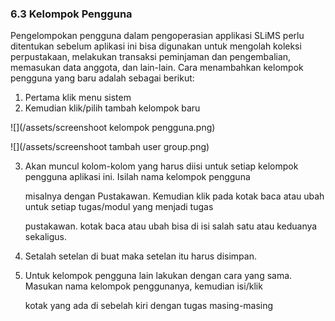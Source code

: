 ### 6.3 Kelompok Pengguna

Pengelompokan pengguna dalam pengoperasian applikasi SLiMS perlu ditentukan sebelum aplikasi ini bisa digunakan untuk mengolah koleksi perpustakaan, melakukan transaksi peminjaman dan pengembalian, memasukan data anggota, dan lain-lain. Cara menambahkan kelompok pengguna yang baru adalah sebagai berikut:

1. Pertama klik menu sistem
2. Kemudian klik/pilih tambah kelompok baru

![](/assets/screenshoot kelompok pengguna.png)

![](/assets/screenshoot tambah user group.png)

   3. Akan muncul kolom-kolom yang harus diisi untuk setiap kelompok pengguna aplikasi ini. Isilah nama kelompok pengguna  

       misalnya dengan Pustakawan. Kemudian klik pada kotak baca atau ubah untuk setiap tugas/modul yang menjadi tugas  

       pustakawan. kotak baca atau ubah bisa di isi salah satu atau keduanya sekaligus.

   4. Setalah setelan di buat maka setelan itu harus disimpan.

   5. Untuk kelompok pengguna lain lakukan dengan cara yang sama. Masukan nama kelompok penggunanya, kemudian isi/klik 

       kotak yang ada di sebelah kiri dengan tugas masing-masing



